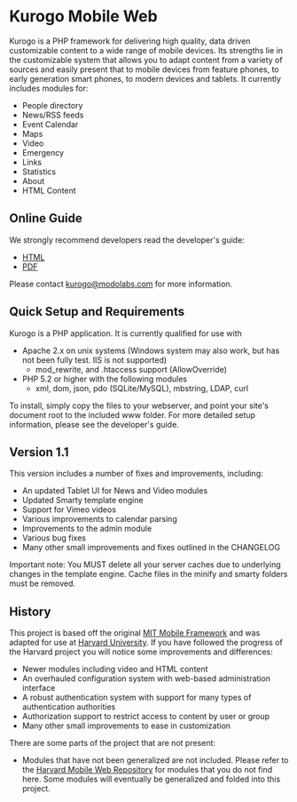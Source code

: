 # Kurogo Mobile Web

Kurogo is a PHP framework for delivering high quality, data driven customizable content to a wide
range of mobile devices. Its strengths lie in the customizable system that allows you to adapt
content from a variety of sources and easily present that to mobile devices from feature phones,
to early generation smart phones, to modern devices and tablets. It currently includes modules for:

* People directory
* News/RSS feeds
* Event Calendar
* Maps
* Video
* Emergency
* Links
* Statistics
* About
* HTML Content

## Online Guide

We strongly recommend developers read the developer's guide:

* [HTML](http://modolabs.com/kurogo/guide)
* [PDF](http://modolabs.com/kurogo/guide.pdf)

Please contact kurogo@modolabs.com for more information.

## Quick Setup and Requirements

Kurogo is a PHP application. It is currently qualified for use with
* Apache 2.x on unix systems (Windows system may also work, but has not been fully test. IIS is not supported)
    * mod_rewrite, and .htaccess support (AllowOverride)
* PHP 5.2 or higher with the following modules
    * xml, dom, json, pdo (SQLite/MySQL), mbstring, LDAP, curl

To install, simply copy the files to your webserver, and point your site's document root to the included www
folder. For more detailed setup information, please see the developer's guide.

## Version 1.1

This version includes a number of fixes and improvements, including:

* An updated Tablet UI for News and Video modules
* Updated Smarty template engine 
* Support for Vimeo videos
* Various improvements to calendar parsing
* Improvements to the admin module
* Various bug fixes
* Many other small improvements and fixes outlined in the CHANGELOG

Important note: You MUST delete all your server caches due to underlying changes in the template engine.
Cache files in the minify and smarty folders must be removed.

## History

This project is based off the original [MIT Mobile Framework](https://github.com/MIT-Mobile/MIT-Mobile-Web) and was adapted for use at [Harvard University](https://github.com/modolabs/Harvard-Mobile-Web).
If you have followed the progress of the Harvard project you will notice some improvements and differences:

* Newer modules including video and HTML content
* An overhauled configuration system with web-based administration interface
* A robust authentication system with support for many types of authentication authorities
* Authorization support to restrict access to content by user or group
* Many other small improvements to ease in customization

There are some parts of the project that are not present:

* Modules that have not been generalized are not included. Please refer to the [Harvard Mobile Web Repository](https://github.com/modolabs/Harvard-Mobile-Web) for modules that you do not find here. Some modules will eventually be generalized and folded into this project.
